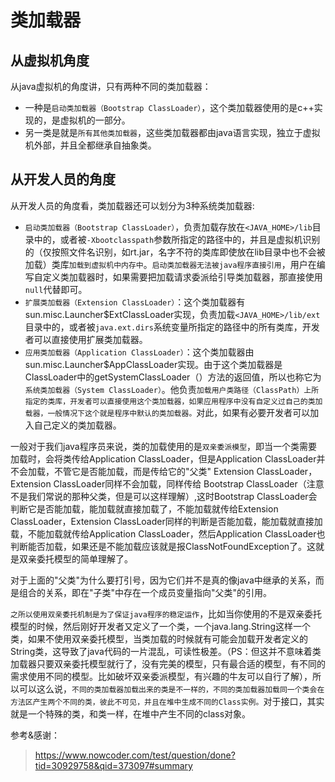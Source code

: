 # 类加载器

## 从虚拟机角度

从java虚拟机的角度讲，只有两种不同的类加载器：
* 一种是`启动类加载器（Bootstrap ClassLoader）`，这个类加载器使用的是c++实现的，是虚拟机的一部分。
* 另一类是就是`所有其他类加载器`，这些类加载器都由java语言实现，独立于虚拟机外部，并且全都继承自抽象类。

## 从开发人员的角度

从开发人员的角度看，类加载器还可以划分为3种系统类加载器:

* `启动类加载器（Bootstrap ClassLoader）`，负责加载存放在`<JAVA_HOME>/lib`目录中的，或者被`-Xbootclasspath`参数所指定的路径中的，并且是虚拟机识别的（仅按照文件名识别，如rt.jar，名字不符的类库即使放在lib目录中也不会被加载）类库`加载到虚拟机中内存中`。`启动类加载器无法被java程序直接引用`，用户在编写自定义类加载器时，如果需要把加载请求委派给引导类加载器，那直接使用`null`代替即可。
* `扩展类加载器（Extension ClassLoader）`：这个类加载器有sun.misc.Launcher$ExtClassLoader实现，负责加载`<JAVA_HOME>/lib/ext`目录中的，或者被`java.ext.dirs`系统变量所指定的路径中的所有类库，开发者可以直接使用扩展类加载器。
* `应用类加载器（Application ClassLoader）`：这个类加载器由sun.misc.Launcher$AppClassLoader实现。由于这个类加载器是ClassLoader中的getSystemClassLoader（）方法的返回值，所以也称它为`系统类加载器（System ClassLoader）`。他负责`加载用户类路径（ClassPath）上所指定的类库，开发者可以直接使用这个类加载器，如果应用程序中没有自定义过自己的类加载器，一般情况下这个就是程序中默认的类加载器。`对此，如果有必要开发者可以加入自己定义的类加载器。

一般对于我们java程序员来说，类的加载使用的是`双亲委派模型`，即当一个类需要加载时，会将类传给Application ClassLoader，但是Application ClassLoader并不会加载，不管它是否能加载，而是传给它的"父类" Extension ClassLoader，Extension ClassLoader同样不会加载，同样传给 Bootstrap ClassLoader（注意不是我们常说的那种父类，但是可以这样理解）,这时Bootstrap ClassLoader会判断它是否能加载，能加载就直接加载了，不能加载就传给Extension ClassLoader，Extension ClassLoader同样的判断是否能加载，能加载就直接加载，不能加载就传给Application ClassLoader，然后Application ClassLoader也判断能否加载，如果还是不能加载应该就是报ClassNotFoundException了。这就是双亲委托模型的简单理解了。

对于上面的"父类"为什么要打引号，因为它们并不是真的像java中继承的关系，而是组合的关系，即在"子类"中存在一个成员变量指向"父类"的引用。

`之所以使用双亲委托机制是为了保证java程序的稳定运作`，比如当你使用的不是双亲委托模型的时候，然后刚好开发者又定义了一个类，一个java.lang.String这样一个类，如果不使用双亲委托模型，当类加载的时候就有可能会加载开发者定义的String类，这导致了java代码的一片混乱，可读性极差。（PS：但这并不意味着类加载器只要双亲委托模型就行了，没有完美的模型，只有最合适的模型，有不同的需求使用不同的模型。比如破坏双亲委派模型，有兴趣的牛友可以自行了解），所以可以这么说，`不同的类加载器加载出来的类是不一样的，不同的类加载器加载同一个类会在方法区产生两个不同的类，彼此不可见，并且在堆中生成不同的Class实例。`对于接口，其实就是一个特殊的类，和类一样，在堆中产生不同的class对象。

参考&感谢：
> https://www.nowcoder.com/test/question/done?tid=30929758&qid=373097#summary